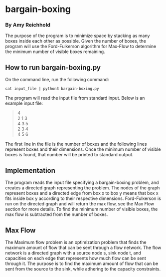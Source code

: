 # bargain-boxing
### By Amy Reichhold

The purpose of the program is to minimize space by stacking as many boxes 
inside each other as possible. Given the number of boxes, the program will 
use the Ford-Fulkerson algorithm for Max-Flow to determine the minimum number 
of visible boxes remaining. 

## How to run bargain-boxing.py
On the command line, run the following command:
```
cat input_file | python3 bargain-boxing.py
```
The program will read the input file from standard input. Below is an example 
input file:
> 4\
> 2 1 3\
> 4 3 5\
> 2 3 4\
> 4 5 6

The first line in the file is the number of boxes and the following lines 
represent boxes and their dimensions. Once the minimum number of visible 
boxes is found, that number will be printed to standard output.


## Implementation
The program reads the input file specifying a bargain-boxing problem, and 
creates a directed graph representing the problem. The nodes of the graph 
represent boxes and a directed edge from box x to box y means that box x 
fits inside box y according to their respective dimensions. Ford-Fulkerson 
is run on the directed graph and will return the max flow, see the Max Flow 
section for more details. To find the minimum number of visible boxes, the 
max flow is subtracted from the number of boxes.


## Max Flow
The Maximum flow problem is an optimization problem that finds the maximum 
amount of flow that can be sent through a flow network. The flow network is 
a directed graph with a source node s, sink node t, and capacities on each 
edge that represents how much flow can be sent through it. The purpose is to 
find the maximum amount of flow that can be sent from the source to the sink, 
while adhering to the capacity constraints.
